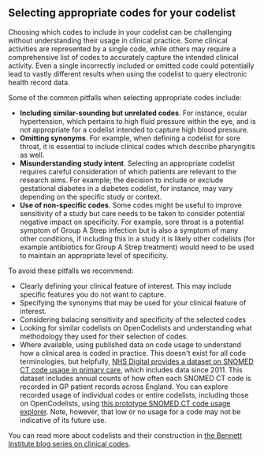 ## Selecting appropriate codes for your codelist

Choosing which codes to include in your codelist can be challenging without understanding their usage in clinical practice. Some clinical activities are represented by a single code, while others may require a comprehensive list of codes to accurately capture the intended clinical activity. Even a single incorrectly included or omitted code could potentially lead to vastly different results when using the codelist to query electronic health record data.

Some of the common pitfalls when selecting appropriate codes include:

* **Including similar-sounding but unrelated codes**. For instance, ocular hypertension, which pertains to high fluid pressure within the eye, and is not appropriate for a codelist intended to capture high blood pressure.
* **Omitting synonyms**. For example, when defining a codelist for sore throat, it is essential to include clinical codes which describe pharyngitis as well.
* **Misunderstanding study intent**. Selecting an appropriate codelist requires careful consideration of which patients are relevant to the research aims. For example; the decision to include or exclude gestational diabetes in a diabetes codelist, for instance, may vary depending on the specific study or context.
* **Use of non-specific codes**. Some codes might be useful to improve sensitivity of a study but care needs to be taken to consider potential negative impact on specificity. For example, sore throat is a potential symptom of Group A Strep infection but is also a symptom of many other conditions, if including this in a study it is likely other codelists (for example antibiotics for Group A Strep treatment) would need to be used to maintain an appropriate level of specificity.

To avoid these pitfalls we recommend:

* Clearly defining your clinical feature of interest. This may include specific features you do not want to capture.
* Specifying the synonyms that may be used for your clinical feature of interest.
* Considering balacing sensitivity and specificity of the selected codes
* Looking for similar codelists on OpenCodelists and understanding what methodology they used for their selection of codes.
* Where available, using published data on code usage to understand how a clinical area is coded in practice. This doesn't exist for all code terminologies, but helpfully, [NHS Digital provides a dataset on SNOMED CT code usage in primary care](https://digital.nhs.uk/data-and-information/publications/statistical/mi-snomed-code-usage-in-primary-care), which includes data since 2011. This dataset includes annual counts of how often each SNOMED CT code is recorded in GP patient records across England. You can explore recorded usage of individual codes or entire codelists, including those on OpenCodelists, using [this prototype SNOMED CT code usage explorer](https://snomed-code-usage.streamlit.app/). Note, however, that low or no usage for a code may not be indicative of its future use.

You can read more about codelists and their construction in [the Bennett Institute blog series on clinical codes](https://www.bennett.ox.ac.uk/blog/series/clinical-codes/).
